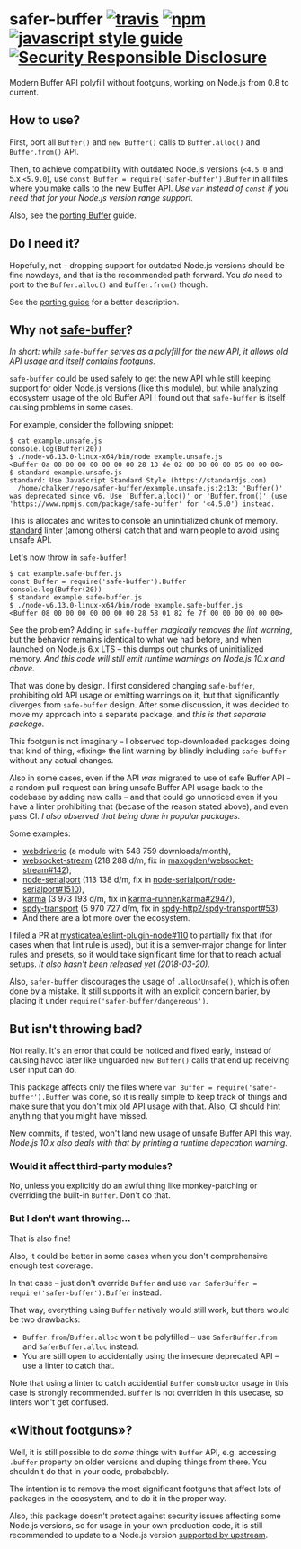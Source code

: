 # safer-buffer [![travis][travis-image]][travis-url] [![npm][npm-image]][npm-url] [![javascript style guide][standard-image]][standard-url] [![Security Responsible Disclosure][secuirty-image]][secuirty-url]

[travis-image]: https://travis-ci.org/ChALkeR/safer-buffer.svg?branch=master
[travis-url]: https://travis-ci.org/ChALkeR/safer-buffer
[npm-image]: https://img.shields.io/npm/v/safer-buffer.svg
[npm-url]: https://npmjs.org/package/safer-buffer
[standard-image]: https://img.shields.io/badge/code_style-standard-brightgreen.svg
[standard-url]: https://standardjs.com
[secuirty-image]: https://img.shields.io/badge/Security-Responsible%20Disclosure-green.svg
[secuirty-url]: https://github.com/nodejs/security-wg/blob/master/processes/responsible_disclosure_template.md

Modern Buffer API polyfill without footguns, working on Node.js from 0.8 to current.

## How to use?

First, port all `Buffer()` and `new Buffer()` calls to `Buffer.alloc()` and `Buffer.from()` API.

Then, to achieve compatibility with outdated Node.js versions (`<4.5.0` and 5.x `<5.9.0`), use
`const Buffer = require('safer-buffer').Buffer` in all files where you make calls to the new
Buffer API. _Use `var` instead of `const` if you need that for your Node.js version range support._

Also, see the
[porting Buffer](https://github.com/ChALkeR/safer-buffer/blob/master/Porting-Buffer.md) guide.

## Do I need it?

Hopefully, not – dropping support for outdated Node.js versions should be fine nowdays, and that
is the recommended path forward. You _do_ need to port to the `Buffer.alloc()` and `Buffer.from()`
though.

See the [porting guide](https://github.com/ChALkeR/safer-buffer/blob/master/Porting-Buffer.md)
for a better description.

## Why not [safe-buffer](https://npmjs.com/safe-buffer)?

_In short: while `safe-buffer` serves as a polyfill for the new API, it allows old API usage and
itself contains footguns._

`safe-buffer` could be used safely to get the new API while still keeping support for older
Node.js versions (like this module), but while analyzing ecosystem usage of the old Buffer API
I found out that `safe-buffer` is itself causing problems in some cases.

For example, consider the following snippet:

```console
$ cat example.unsafe.js
console.log(Buffer(20))
$ ./node-v6.13.0-linux-x64/bin/node example.unsafe.js
<Buffer 0a 00 00 00 00 00 00 00 28 13 de 02 00 00 00 00 05 00 00 00>
$ standard example.unsafe.js
standard: Use JavaScript Standard Style (https://standardjs.com)
  /home/chalker/repo/safer-buffer/example.unsafe.js:2:13: 'Buffer()' was deprecated since v6. Use 'Buffer.alloc()' or 'Buffer.from()' (use 'https://www.npmjs.com/package/safe-buffer' for '<4.5.0') instead.
```

This is allocates and writes to console an uninitialized chunk of memory.
[standard](https://www.npmjs.com/package/standard) linter (among others) catch that and warn people
to avoid using unsafe API.

Let's now throw in `safe-buffer`!

```console
$ cat example.safe-buffer.js
const Buffer = require('safe-buffer').Buffer
console.log(Buffer(20))
$ standard example.safe-buffer.js
$ ./node-v6.13.0-linux-x64/bin/node example.safe-buffer.js
<Buffer 08 00 00 00 00 00 00 00 28 58 01 82 fe 7f 00 00 00 00 00 00>
```

See the problem? Adding in `safe-buffer` _magically removes the lint warning_, but the behavior
remains identiсal to what we had before, and when launched on Node.js 6.x LTS – this dumps out
chunks of uninitialized memory.
_And this code will still emit runtime warnings on Node.js 10.x and above._

That was done by design. I first considered changing `safe-buffer`, prohibiting old API usage or
emitting warnings on it, but that significantly diverges from `safe-buffer` design. After some
discussion, it was decided to move my approach into a separate package, and _this is that separate
package_.

This footgun is not imaginary – I observed top-downloaded packages doing that kind of thing,
«fixing» the lint warning by blindly including `safe-buffer` without any actual changes.

Also in some cases, even if the API _was_ migrated to use of safe Buffer API – a random pull request
can bring unsafe Buffer API usage back to the codebase by adding new calls – and that could go
unnoticed even if you have a linter prohibiting that (becase of the reason stated above), and even
pass CI. _I also observed that being done in popular packages._

Some examples:
 * [webdriverio](https://github.com/webdriverio/webdriverio/commit/05cbd3167c12e4930f09ef7cf93b127ba4effae4#diff-124380949022817b90b622871837d56cR31)
   (a module with 548 759 downloads/month),
 * [websocket-stream](https://github.com/maxogden/websocket-stream/commit/c9312bd24d08271687d76da0fe3c83493871cf61)
   (218 288 d/m, fix in [maxogden/websocket-stream#142](https://github.com/maxogden/websocket-stream/pull/142)),
 * [node-serialport](https://github.com/node-serialport/node-serialport/commit/e8d9d2b16c664224920ce1c895199b1ce2def48c)
   (113 138 d/m, fix in [node-serialport/node-serialport#1510](https://github.com/node-serialport/node-serialport/pull/1510)),
 * [karma](https://github.com/karma-runner/karma/commit/3d94b8cf18c695104ca195334dc75ff054c74eec)
   (3 973 193 d/m, fix in [karma-runner/karma#2947](https://github.com/karma-runner/karma/pull/2947)),
 * [spdy-transport](https://github.com/spdy-http2/spdy-transport/commit/5375ac33f4a62a4f65bcfc2827447d42a5dbe8b1)
   (5 970 727 d/m, fix in [spdy-http2/spdy-transport#53](https://github.com/spdy-http2/spdy-transport/pull/53)).
 * And there are a lot more over the ecosystem.

I filed a PR at
[mysticatea/eslint-plugin-node#110](https://github.com/mysticatea/eslint-plugin-node/pull/110) to
partially fix that (for cases when that lint rule is used), but it is a semver-major change for
linter rules and presets, so it would take significant time for that to reach actual setups.
_It also hasn't been released yet (2018-03-20)._

Also, `safer-buffer` discourages the usage of `.allocUnsafe()`, which is often done by a mistake.
It still supports it with an explicit concern barier, by placing it under
`require('safer-buffer/dangereous')`.

## But isn't throwing bad?

Not really. It's an error that could be noticed and fixed early, instead of causing havoc later like
unguarded `new Buffer()` calls that end up receiving user input can do.

This package affects only the files where `var Buffer = require('safer-buffer').Buffer` was done, so
it is really simple to keep track of things and make sure that you don't mix old API usage with that.
Also, CI should hint anything that you might have missed.

New commits, if tested, won't land new usage of unsafe Buffer API this way.
_Node.js 10.x also deals with that by printing a runtime depecation warning._

### Would it affect third-party modules?

No, unless you explicitly do an awful thing like monkey-patching or overriding the built-in `Buffer`.
Don't do that.

### But I don't want throwing…

That is also fine!

Also, it could be better in some cases when you don't comprehensive enough test coverage.

In that case – just don't override `Buffer` and use
`var SaferBuffer = require('safer-buffer').Buffer` instead.

That way, everything using `Buffer` natively would still work, but there would be two drawbacks:

* `Buffer.from`/`Buffer.alloc` won't be polyfilled – use `SaferBuffer.from` and
  `SaferBuffer.alloc` instead.
* You are still open to accidentally using the insecure deprecated API – use a linter to catch that.

Note that using a linter to catch accidential `Buffer` constructor usage in this case is strongly
recommended. `Buffer` is not overriden in this usecase, so linters won't get confused.

## «Without footguns»?

Well, it is still possible to do _some_ things with `Buffer` API, e.g. accessing `.buffer` property
on older versions and duping things from there. You shouldn't do that in your code, probabably.

The intention is to remove the most significant footguns that affect lots of packages in the
ecosystem, and to do it in the proper way.

Also, this package doesn't protect against security issues affecting some Node.js versions, so for
usage in your own production code, it is still recommended to update to a Node.js version
[supported by upstream](https://github.com/nodejs/release#release-schedule).
